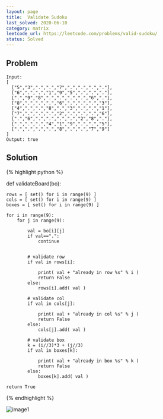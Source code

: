 ```yaml
---
layout: page
title:  Validate Sudoku
last_solved: 2020-06-10
category: matrix
leetcode_url: https://leetcode.com/problems/valid-sudoku/
status: Solved
---
```


Problem
-------

```
Input:
[
  ["5","3",".",".","7",".",".",".","."],
  ["6",".",".","1","9","5",".",".","."],
  [".","9","8",".",".",".",".","6","."],
  ["8",".",".",".","6",".",".",".","3"],
  ["4",".",".","8",".","3",".",".","1"],
  ["7",".",".",".","2",".",".",".","6"],
  [".","6",".",".",".",".","2","8","."],
  [".",".",".","4","1","9",".",".","5"],
  [".",".",".",".","8",".",".","7","9"]
]
Output: true

```

Solution
----------

{% highlight python %}

def validateBoard(bo):

    rows = [ set() for i in range(9) ]
    cols = [ set() for i in range(9) ]
    boxes = [ set() for i in range(9) ]

    for i in range(9):
        for j in range(9):

            val = bo[i][j]
            if val==".":
                continue


            # validate row
            if val in rows[i]:

                print( val + "already in row %s" % i )
                return False
            else:
                rows[i].add( val )

            # validate col
            if val in cols[j]:

                print( val + "already in col %s" % j )
                return False
            else:
                cols[j].add( val )

            # validate box
            k = (i//3)*3 + (j//3)
            if val in boxes[k]:

                print( val + "already in box %s" % k )
                return False
            else:
                boxes[k].add( val )

    return True

{% endhighlight %}


![image1]()